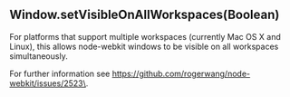 ## Window.setVisibleOnAllWorkspaces(Boolean)

For platforms that support multiple workspaces (currently Mac OS X and Linux), this allows node-webkit windows to be visible on all workspaces simultaneously.

For further information see https://github.com/rogerwang/node-webkit/issues/2523\.